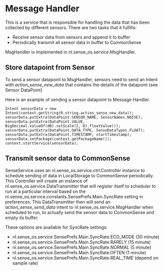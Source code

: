 # Message Handler

This is a service that is responsible for handling the data that has been collected by different sensors. There are two tasks that it fulfills:
* Receive sensor data from sensors and append it to buffer
* Periodically transmit all sensor data in buffer to CommonSense

MsgHandler is implemented in nl.sense_os.service.MsgHandler.

## Store datapoint from Sensor

To send a sensor datapoint to MsgHandler, sensors need to send an Intent with *action_sense_new_data* that contains the details of the datapoint (see Sensor DataPoint)

Here is an example of sending a sensor datapoint to Message Handler.

    Intent sensorData = new Intent(context.getString(R.string.action_sense_new_data));
    sensorData.putExtra(DataPoint.SENSOR_NAME, SensorNames.NOISE);
    sensorData.putExtra(DataPoint.VALUE, BigDecimal.valueOf(dB).setScale(2, 0).floatValue());
    sensorData.putExtra(DataPoint.DATA_TYPE, SenseDataTypes.FLOAT);
    sensorData.putExtra(DataPoint.TIMESTAMP, startTimestamp);
    sensorData.setPackage(context.getPackageName());
    context.startService(sensorData);


## Transmit sensor data to CommonSense

SenseService uses an nl.sense_os.service.ctrl.Controller instance to schedule sending of data in LocalStorage to CommonSense periodically. This Controller will create an instance of nl.sense_os.service.DataTransmitter that will register itself to scheduler to run at a particular interval based on the nl.sense_os.service.constants.SensePrefs.Main.SyncRate setting in preferences. This DataTransmitter then will send an *action_sense_send_data* intent to nl.sense_os.service.MsgHandler when scheduled to run, to actually send the sensor data to CommonSense and empty its buffer.

These options are available for SyncRate settings:
* nl.sense_os.service.SensePrefs.Main.SyncRate.ECO_MODE (30 minute)
* nl.sense_os.service.SensePrefs.Main.SyncRate.RARELY (15 minute)
* nl.sense_os.service.SensePrefs.Main.SyncRate.NORMAL (5 minute)
* nl.sense_os.service.SensePrefs.Main.SyncRate.OFTEN (1 minute)
* nl.sense_os.service.SensePrefs.Main.SyncRate.REAL_TIME (depend on sample rate)


